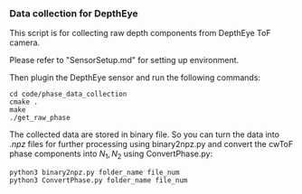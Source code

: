 ### Data collection for DepthEye
This script is for collecting raw depth components from DepthEye ToF camera.

Please refer to "SensorSetup.md" for setting up environment.

Then plugin the DepthEye sensor and run the following commands:

```
cd code/phase_data_collection
cmake .
make
./get_raw_phase
```

The collected data are stored in binary file. So you can turn the data into *.npz* files for further processing using binary2npz.py and convert the cwToF phase components into $N_1, N_2$ using ConvertPhase.py:

```
python3 binary2npz.py folder_name file_num
python3 ConvertPhase.py folder_name file_num
```
